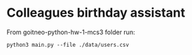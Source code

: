 # Colleagues birthday assistant
From goitneo-python-hw-1-mcs3 folder run:
```console
python3 main.py --file ./data/users.csv
```
